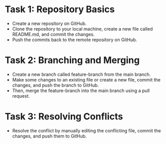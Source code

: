 # Task 1: Repository Basics

- Create a new repository on GitHub.
- Clone the repository to your local machine, create a new file called README.md, and commit the changes.
- Push the commits back to the remote repository on GitHub.



# Task 2: Branching and Merging

- Create a new branch called feature-branch from the main branch.
- Make some changes to an existing file or create a new file, commit the changes, and push the branch to GitHub.
- Then, merge the feature-branch into the main branch using a pull request.

# Task 3: Resolving Conflicts
- Resolve the conflict by manually editing the conflicting file, commit the changes, and push them to GitHub.

